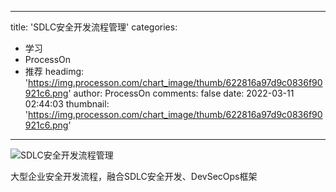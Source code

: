 
---
title: 'SDLC安全开发流程管理'
categories: 
 - 学习
 - ProcessOn
 - 推荐
headimg: 'https://img.processon.com/chart_image/thumb/622816a97d9c0836f90921c6.png'
author: ProcessOn
comments: false
date: 2022-03-11 02:44:03
thumbnail: 'https://img.processon.com/chart_image/thumb/622816a97d9c0836f90921c6.png'
---

<div>   
<img class="thumb" alt="SDLC安全开发流程管理" src="https://img.processon.com/chart_image/thumb/622816a97d9c0836f90921c6.png" referrerpolicy="no-referrer">
<p>大型企业安全开发流程，融合SDLC安全开发、DevSecOps框架</p>  
</div>
            